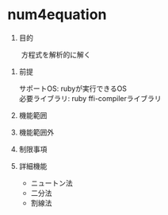num4equation
============
1. 目的

　　方程式を解析的に解く

1. 前提

   サポートOS: rubyが実行できるOS  
   必要ライブラリ:  ruby ffi-compilerライブラリ  

1. 機能範囲

1. 機能範囲外

1. 制限事項

1. 詳細機能
    * ニュートン法
    * 二分法
    * 割線法


